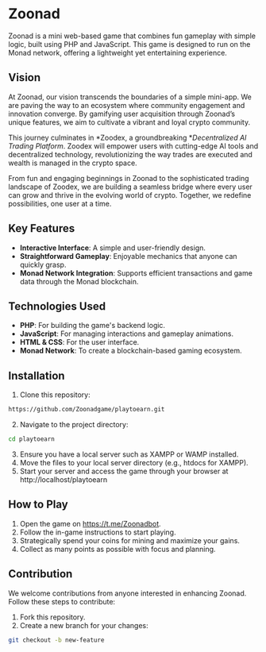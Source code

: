# Zoonad
Zoonad is a mini web-based game that combines fun gameplay with simple logic, built using PHP and JavaScript. This game is designed to run on the Monad network, offering a lightweight yet entertaining experience.

## Vision  

At Zoonad, our vision transcends the boundaries of a simple mini-app. We are paving the way to an ecosystem where community engagement and innovation converge. By gamifying user acquisition through Zoonad’s unique features, we aim to cultivate a vibrant and loyal crypto community.  

This journey culminates in *Zoodex, a groundbreaking **Decentralized AI Trading Platform*. Zoodex will empower users with cutting-edge AI tools and decentralized technology, revolutionizing the way trades are executed and wealth is managed in the crypto space.  

From fun and engaging beginnings in Zoonad to the sophisticated trading landscape of Zoodex, we are building a seamless bridge where every user can grow and thrive in the evolving world of crypto. Together, we redefine possibilities, one user at a time.


## Key Features
- **Interactive Interface**: A simple and user-friendly design.
- **Straightforward Gameplay**: Enjoyable mechanics that anyone can quickly grasp.
- **Monad Network Integration**: Supports efficient transactions and game data through the Monad blockchain.

## Technologies Used
- **PHP**: For building the game's backend logic.
- **JavaScript**: For managing interactions and gameplay animations.
- **HTML & CSS**: For the user interface.
- **Monad Network**: To create a blockchain-based gaming ecosystem.

## Installation
1. Clone this repository:
  ```bash
  https://github.com/Zoonadgame/playtoearn.git
  ```
2. Navigate to the project directory:
  ```bash
  cd playtoearn
  ```
3. Ensure you have a local server such as XAMPP or WAMP installed.
4. Move the files to your local server directory (e.g., htdocs for XAMPP).
5. Start your server and access the game through your browser at http://localhost/playtoearn

## How to Play
1. Open the game on https://t.me/Zoonadbot.
2. Follow the in-game instructions to start playing.
3. Strategically spend your coins for mining and maximize your gains.
4. Collect as many points as possible with focus and planning.

## Contribution
We welcome contributions from anyone interested in enhancing Zoonad. Follow these steps to contribute:

1. Fork this repository.
2. Create a new branch for your changes:
  ```bash
  git checkout -b new-feature
  ```

